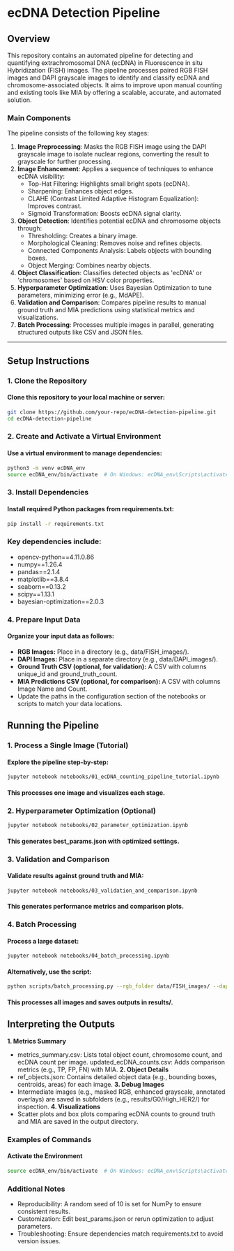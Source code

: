 # ecDNA Detection Pipeline

## Overview

This repository contains an automated pipeline for detecting and quantifying extrachromosomal DNA (ecDNA) in Fluorescence in situ Hybridization (FISH) images. The pipeline processes paired RGB FISH images and DAPI grayscale images to identify and classify ecDNA and chromosome-associated objects. It aims to improve upon manual counting and existing tools like MIA by offering a scalable, accurate, and automated solution.

### Main Components

The pipeline consists of the following key stages:

1. **Image Preprocessing**: Masks the RGB FISH image using the DAPI grayscale image to isolate nuclear regions, converting the result to grayscale for further processing.  
2. **Image Enhancement**: Applies a sequence of techniques to enhance ecDNA visibility:  
   - Top-Hat Filtering: Highlights small bright spots (ecDNA).  
   - Sharpening: Enhances object edges.  
   - CLAHE (Contrast Limited Adaptive Histogram Equalization): Improves contrast.  
   - Sigmoid Transformation: Boosts ecDNA signal clarity.  
3. **Object Detection**: Identifies potential ecDNA and chromosome objects through:  
   - Thresholding: Creates a binary image.  
   - Morphological Cleaning: Removes noise and refines objects.  
   - Connected Components Analysis: Labels objects with bounding boxes.  
   - Object Merging: Combines nearby objects.  
4. **Object Classification**: Classifies detected objects as 'ecDNA' or 'chromosomes' based on HSV color properties.  
5. **Hyperparameter Optimization**: Uses Bayesian Optimization to tune parameters, minimizing error (e.g., MdAPE).  
6. **Validation and Comparison**: Compares pipeline results to manual ground truth and MIA predictions using statistical metrics and visualizations.  
7. **Batch Processing**: Processes multiple images in parallel, generating structured outputs like CSV and JSON files.

---

## Setup Instructions

### **1. Clone the Repository**

#### Clone this repository to your local machine or server:

```bash
git clone https://github.com/your-repo/ecDNA-detection-pipeline.git
cd ecDNA-detection-pipeline
```

### **2. Create and Activate a Virtual Environment**
#### Use a virtual environment to manage dependencies:

```bash
python3 -m venv ecDNA_env
source ecDNA_env/bin/activate  # On Windows: ecDNA_env\Scripts\activate
```

### **3. Install Dependencies**
#### Install required Python packages from requirements.txt:
```bash
pip install -r requirements.txt
```

### Key dependencies include:
- opencv-python==4.11.0.86
- numpy==1.26.4
- pandas==2.1.4
- matplotlib==3.8.4
- seaborn==0.13.2
- scipy==1.13.1
- bayesian-optimization==2.0.3


### **4. Prepare Input Data**
#### Organize your input data as follows:

- **RGB Images:** Place in a directory (e.g., data/FISH_images/).
- **DAPI Images:** Place in a separate directory (e.g., data/DAPI_images/).
- **Ground Truth CSV (optional, for validation):** A CSV with columns unique_id and ground_truth_count.
- **MIA Predictions CSV (optional, for comparison):** A CSV with columns Image Name and Count.
- Update the paths in the configuration section of the notebooks or scripts to match your data locations.

## **Running the Pipeline**

### **1. Process a Single Image (Tutorial)**
#### Explore the pipeline step-by-step:
```Bash
jupyter notebook notebooks/01_ecDNA_counting_pipeline_tutorial.ipynb
```
#### This processes one image and visualizes each stage.

### **2. Hyperparameter Optimization (Optional)**
```bash
jupyter notebook notebooks/02_parameter_optimization.ipynb
```
#### This generates best_params.json with optimized settings.

### **3. Validation and Comparison**
#### Validate results against ground truth and MIA:
```bash
jupyter notebook notebooks/03_validation_and_comparison.ipynb
```
#### This generates performance metrics and comparison plots.


### **4. Batch Processing**
#### Process a large dataset:
```bash
jupyter notebook notebooks/04_batch_processing.ipynb
```
#### Alternatively, use the script:
```bash
python scripts/batch_processing.py --rgb_folder data/FISH_images/ --dapi_folder data/DAPI_images/ --output_folder results/
```

#### This processes all images and saves outputs in results/.

## **Interpreting the Outputs**

**1. Metrics Summary**
- metrics_summary.csv: Lists total object count, chromosome count, and ecDNA count per image.
updated_ecDNA_counts.csv: Adds comparison metrics (e.g., TP, FP, FN) with MIA.
**2. Object Details**
- ref_objects.json: Contains detailed object data (e.g., bounding boxes, centroids, areas) for each image.
**3. Debug Images**
- Intermediate images (e.g., masked RGB, enhanced grayscale, annotated overlays) are saved in subfolders (e.g., results/G0/High_HER2/) for inspection.
**4. Visualizations**
- Scatter plots and box plots comparing ecDNA counts to ground truth and MIA are saved in the output directory.

### Examples of Commands
#### Activate the Environment
```Bash
source ecDNA_env/bin/activate  # On Windows: ecDNA_env\Scripts\activate
```

### Additional Notes

- Reproducibility: A random seed of 10 is set for NumPy to ensure consistent results.
- Customization: Edit best_params.json or rerun optimization to adjust parameters.
- Troubleshooting: Ensure dependencies match requirements.txt to avoid version issues.
